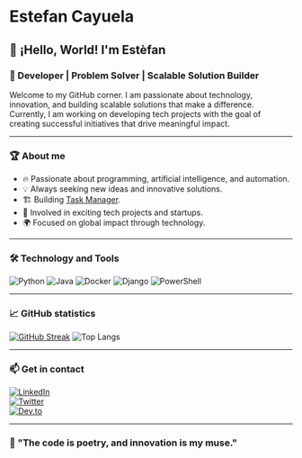 # Estefan Cayuela

## 👋 ¡Hello, World! I'm Estèfan  

### 🚀 Developer | Problem Solver | Scalable Solution Builder

Welcome to my GitHub corner. I am passionate about technology, innovation, and building scalable solutions that make a difference. Currently, I am working on developing tech projects with the goal of creating successful initiatives that drive meaningful impact.

---

### 🏆 About me

- 🔥 Passionate about programming, artificial intelligence, and automation.  
- 💡 Always seeking new ideas and innovative solutions.  
- 🏗️ Building [Task Manager](https://github.com/estefancayuela/TaskManager).  
- 🚀 Involved in exciting tech projects and startups.  
- 🌍 Focused on global impact through technology.  


---

### 🛠️ Technology and Tools

![Python](https://img.shields.io/badge/Python-3776AB?style=for-the-badge&logo=python&logoColor=white)
![Java](https://img.shields.io/badge/Java-007396?style=for-the-badge&logo=java&logoColor=white)
![Docker](https://img.shields.io/badge/Docker-2496ED?style=for-the-badge&logo=docker&logoColor=white)
![Django](https://img.shields.io/badge/Django-092E20?style=for-the-badge&logo=django&logoColor=white)
![PowerShell](https://img.shields.io/badge/PowerShell-5391FE?style=for-the-badge&logo=powershell&logoColor=white)


---

### 📈 GitHub statistics

[![GitHub Streak](https://streak-stats.demolab.com/?user=estefancayuela&layout=compact&theme=radical&hide_border=true)](https://git.io/streak-stats)
![Top Langs](https://github-readme-stats.vercel.app/api/top-langs/?username=estefancayuela&layout=compact&theme=radical&hide_border=true)

---

### 📫 Get in contact

[![LinkedIn](https://img.shields.io/badge/LinkedIn-0A66C2?style=for-the-badge&logo=linkedin&logoColor=white)](https://linkedin.com/in/estefancayuela)  
[![Twitter](https://img.shields.io/badge/Twitter-1DA1F2?style=for-the-badge&logo=twitter&logoColor=white)](https://twitter.com/estefancayuela)  
[![Dev.to](https://img.shields.io/badge/Dev.to-0A0A0A?style=for-the-badge&logo=devdotto&logoColor=white)](https://dev.to/estefancayuela)  

---

### 🌟 "The code is poetry, and innovation is my muse."
